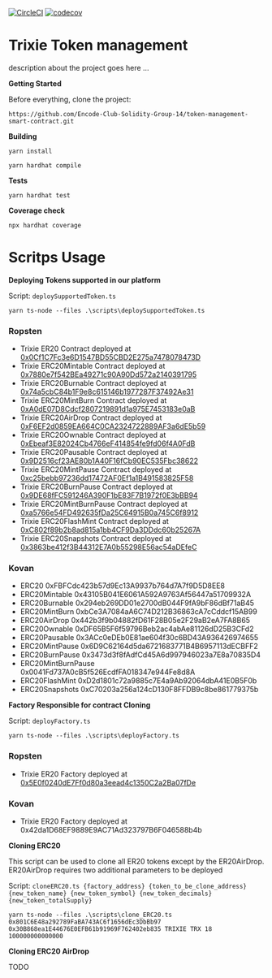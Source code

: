 [![CircleCI](https://dl.circleci.com/status-badge/img/gh/Encode-Club-Solidity-Group-14/project_week_02/tree/main.svg?style=svg)](https://dl.circleci.com/status-badge/redirect/gh/Encode-Club-Solidity-Group-14/project_week_02/tree/main)
[![codecov](https://codecov.io/gh/Encode-Club-Solidity-Group-14/project_week_02/branch/main/graph/badge.svg?token=ZISTHFFZFW)](https://codecov.io/gh/Encode-Club-Solidity-Group-14/project_week_02)

# Trixie Token management 

description about the project goes here ...


**Getting Started**

Before everything, clone the project:

```
https://github.com/Encode-Club-Solidity-Group-14/token-management-smart-contract.git
```

**Building**

```
yarn install
```

```
yarn hardhat compile
```

**Tests**

```
yarn hardhat test
```

**Coverage check**

```
npx hardhat coverage
```

# Scritps Usage

**Deploying Tokens supported in our platform**

Script: ``deploySupportedToken.ts``

```
yarn ts-node --files .\scripts\deploySupportedToken.ts
```

### Ropsten

- Trixie ER20 Contract deployed at [0x0Cf1C7Fc3e6D1547BD55CBD2E275a7478078473D](https://ropsten.etherscan.io/address/0x1F441bD0E8896E1D6a1D890033Ea82Bd3103dF0e)
- Trixie ERC20Mintable Contract deployed at [0x7880e7f542BEa49271c90A90Dd572a2140391795](https://ropsten.etherscan.io/address/0x7880e7f542BEa49271c90A90Dd572a2140391795)
- Trixie ERC20Burnable Contract deployed at [0x74a5cbC84b1F9e8c615146b1977287F37492Ae31](https://ropsten.etherscan.io/address/0x74a5cbC84b1F9e8c615146b1977287F37492Ae31)
- Trixie ERC20MintBurn Contract deployed at [0xA0dE07D8Cdcf2807219891d1a975E7453183e0aB](https://ropsten.etherscan.io/address/0xA0dE07D8Cdcf2807219891d1a975E7453183e0aB)
- Trixie ERC20AirDrop Contract deployed at [0xF6EF2d0859EA664C0CA2324722889AF3a6dE5b59](https://ropsten.etherscan.io/address/0xF6EF2d0859EA664C0CA2324722889AF3a6dE5b59)
- Trixie ERC20Ownable Contract deployed at [0xEbeaf3E82024Cb4766eF414854fe9fd06f4A0FdB](https://ropsten.etherscan.io/address/0xEbeaf3E82024Cb4766eF414854fe9fd06f4A0FdB)
- Trixie ERC20Pausable Contract deployed at [0x9D2516cf23AE80b1A40F16fCb90EC535Fbc38622](https://ropsten.etherscan.io/address/0x9D2516cf23AE80b1A40F16fCb90EC535Fbc38622)
- Trixie ERC20MintPause Contract deployed at [0xc25bebb97236dd17472AF0Ef1a1B491583825F58](https://ropsten.etherscan.io/address/0xc25bebb97236dd17472AF0Ef1a1B491583825F58)
- Trixie ERC20BurnPause Contract deployed at [0x9DE68fFC591246A390F1bE83F7B1972f0E3bBB94](https://ropsten.etherscan.io/address/0x9DE68fFC591246A390F1bE83F7B1972f0E3bBB94)
- Trixie ERC20MintBurnPause Contract deployed at [0xa5766e54FD492635fDa25C64915B0a745C6f8912](https://ropsten.etherscan.io/address/0xa5766e54FD492635fDa25C64915B0a745C6f8912)
- Trixie ERC20FlashMint Contract deployed at [0xC802f89b2b8ad815a1bb4CF9Da3DDdc60b25267A](https://ropsten.etherscan.io/address/0xC802f89b2b8ad815a1bb4CF9Da3DDdc60b25267A)
- Trixie ERC20Snapshots Contract deployed at [0x3863be412f3B44312E7A0b55298E56ac54aDEfeC](https://ropsten.etherscan.io/address/0x3863be412f3B44312E7A0b55298E56ac54aDEfeC)

### Kovan

- ERC20 0xFBFCdc423b57d9Ec13A9937b764d7A7f9D5D8EE8
- ERC20Mintable 0x43105B041E6061A592A9763Af56447a51709932A
- ERC20Burnable 0x294eb269DD01e2700dB044F9fA9bF86dBf71aB45
- ERC20MintBurn 0xbCe3A7084aA6C74D212B36863cA7cCddcf15AB99
- ERC20AirDrop 0x442b3f9b04882fD61F28B05e2F29aB2eA7FA8B65
- ERC20Ownable 0xDF65B5F6f59796Beb2ac4abAe81126dD25B3CFd2
- ERC20Pausable 0x3ACc0eDEb0E81ae604f30c6BD43A936426974655
- ERC20MintPause 0x6D9C62164d5da6721683771B4B6957113dECBFF2
- ERC20BurnPause 0x3473d3f8fAdfCd45A6d997946023a7E8a70835D4
- ERC20MintBurnPause 0x0041Fd737A0cB5f526EcdfFA018347e944Fe8d8A
- ERC20FlashMint 0xD2d1801c72a9885c7E4a9Ab92064dbA41E0B5F0b
- ERC20Snapshots 0xC70203a256a124cD130F8FFDB9c8be861779375b

**Factory Responsible for contract Cloning**

Script: ``deployFactory.ts``

```
yarn ts-node --files .\scripts\deployFactory.ts
```

### Ropsten

- Trixie ER20 Factory deployed at [0x5E0f0240dE7Ff0d80a3eead4c1350C2a2Ba07fDe](https://ropsten.etherscan.io/address/0x5E0f0240dE7Ff0d80a3eead4c1350C2a2Ba07fDe)

### Kovan

- Trixie ER20 Factory deployed at 0x42da1D68EF9889E9AC71Ad323797B6F046588b4b

**Cloning ERC20**

This script can be used to clone all ER20 tokens except by the ER20AirDrop. ER20AirDrop requires two additional parameters to be deployed

Script: ``cloneERC20.ts {factory_address} {token_to_be_clone_address} {new_token_name} {new_token_symbol} {new_token_decimals} {new_token_totalSupply}``

```
yarn ts-node --files .\scripts\clone_ERC20.ts 0x801C6E48a292789FaBA743AC6f1656dEc3DbBb97 0x30B868ea1E44676E0EFB61b91969F762402eb835 TRIXIE TRX 18 100000000000000
```

**Cloning ERC20 AirDrop**

TODO

